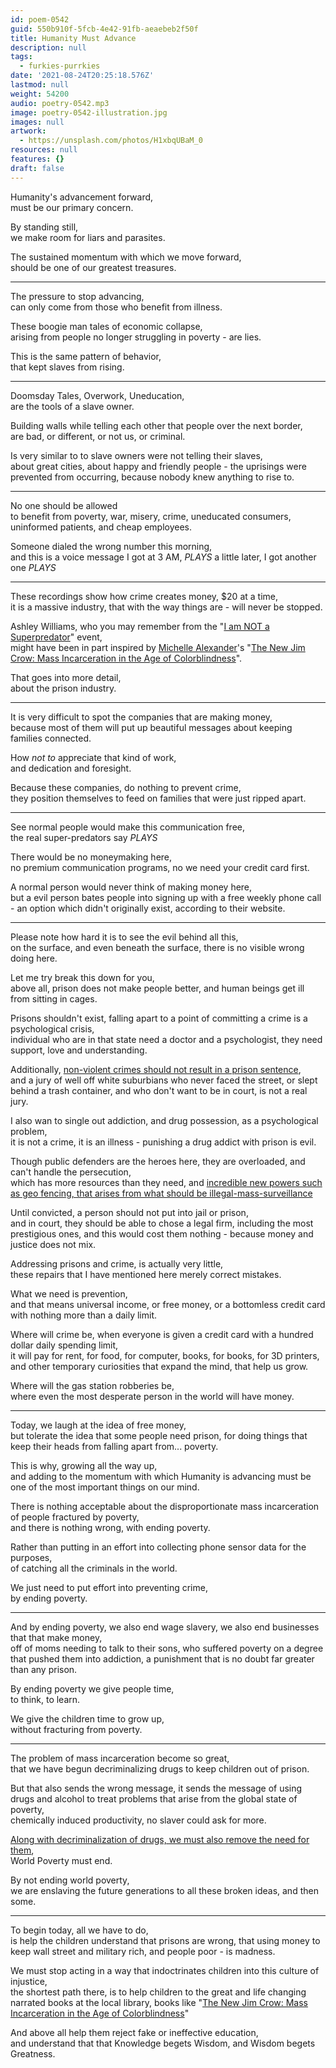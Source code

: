 ```yaml
---
id: poem-0542
guid: 550b910f-5fcb-4e42-91fb-aeaebeb2f50f
title: Humanity Must Advance
description: null
tags:
  - furkies-purrkies
date: '2021-08-24T20:25:18.576Z'
lastmod: null
weight: 54200
audio: poetry-0542.mp3
image: poetry-0542-illustration.jpg
images: null
artwork:
  - https://unsplash.com/photos/H1xbqUBaM_0
resources: null
features: {}
draft: false
---
```


Humanity's advancement forward,\
must be our primary concern.

By standing still,\
we make room for liars and parasites.

The sustained momentum with which we move forward,\
should be one of our greatest treasures.

---

The pressure to stop advancing,\
can only come from those who benefit from illness.

These boogie man tales of economic collapse,\
arising from people no longer struggling in poverty - are lies.

This is the same pattern of behavior,\
that kept slaves from rising.

---

Doomsday Tales, Overwork, Uneducation,\
are the tools of a slave owner.

Building walls while telling each other that people over the next border,\
are bad, or different, or not us, or criminal.

Is very similar to to slave owners were not telling their slaves,\
about great cities, about happy and friendly people - the uprisings were prevented from occurring, because nobody knew anything to rise to.

---

No one should be allowed\
to benefit from poverty, war, misery, crime, uneducated consumers, uninformed patients, and cheap employees.

Someone dialed the wrong number this morning,\
and this is a voice message I got at 3 AM, *PLAYS* a little later, I got another one *PLAYS*

---

These recordings show how crime creates money, $20 at a time,\
it is a massive industry, that with the way things are - will never be stopped.

Ashley Williams, who you may remember from the "[I am NOT a Superpredator](https://www.youtube.com/watch?v=WXDpPCTOCac)" event,\
might have been in part inspired by [Michelle Alexander](https://www.youtube.com/watch?v=SQ6H-Mz6hgw)'s "[The New Jim Crow: Mass Incarceration in the Age of Colorblindness](https://www.audible.com/pd/The-New-Jim-Crow-Audiobook/B007QW236E)".

That goes into more detail,\
about the prison industry.

---

It is very difficult to spot the companies that are making money,\
because most of them will put up beautiful messages about keeping families connected.

How *not to* appreciate that kind of work,\
and dedication and foresight.

Because these companies, do nothing to prevent crime,\
they position themselves to feed on families that were just ripped apart.

---

See normal people would make this communication free,\
the real super-predators say *PLAYS*

There would be no moneymaking here,\
no premium communication programs, no we need your credit card first.

A normal person would never think of making money here,\
but a evil person bates people into signing up with a free weekly phone call - an option which didn't originally exist, according to their website.

---

Please note how hard it is to see the evil behind all this,\
on the surface, and even beneath the surface, there is no visible wrong doing here.

Let me try break this down for you,\
above all, prison does not make people better, and human beings get ill from sitting in cages.

Prisons shouldn't exist, falling apart to a point of committing a crime is a psychological crisis,\
individual who are in that state need a doctor and a psychologist, they need support, love and understanding.

Additionally, [non-violent crimes should not result in a prison sentence](https://www.youtube.com/watch?v=lnuoHywbaR8),\
and a jury of well off white suburbians who never faced the street, or slept behind a trash container, and who don't want to be in court, is not a real jury.

I also wan to single out addiction, and drug possession, as a psychological problem,\
it is not a crime, it is an illness - punishing a drug addict with prison is evil.

Though public defenders are the heroes here, they are overloaded, and can't handle the persecution,\
which has more resources than they need, and [incredible new powers such as geo fencing, that arises from what should be illegal-mass-surveillance](https://www.youtube.com/watch?v=mAXpjrjjmMY)

Until convicted, a person should not put into jail or prison,\
and in court, they should be able to chose a legal firm, including the most prestigious ones, and this would cost them nothing - because money and justice does not mix.

Addressing prisons and crime, is actually very little,\
these repairs that I have mentioned here merely correct mistakes.

What we need is prevention,\
and that means universal income, or free money, or a bottomless credit card with nothing more than a daily limit.

Where will crime be, when everyone is given a credit card with a hundred dollar daily spending limit,\
it will pay for rent, for food, for computer, books, for books, for 3D printers, and other temporary curiosities that expand the mind, that help us grow.

Where will the gas station robberies be,\
where even the most desperate person in the world will have money.

---

Today, we laugh at the idea of free money,\
but tolerate the idea that some people need prison, for doing things that keep their heads from falling apart from... poverty.

This is why, growing all the way up,\
and adding to the momentum with which Humanity is advancing must be one of the most important things on our mind.

There is nothing acceptable about the disproportionate mass incarceration of people fractured by poverty,\
and there is nothing wrong, with ending poverty.

Rather than putting in an effort into collecting phone sensor data for the purposes,\
of catching all the criminals in the world.

We just need to put effort into preventing crime,\
by ending poverty.

---

And by ending poverty, we also end wage slavery, we also end businesses that that make money,\
off of moms needing to talk to their sons, who suffered poverty on a degree that pushed them into addiction, a punishment that is no doubt far greater than any prison.

By ending poverty we give people time,\
to think, to learn.

We give the children time to grow up,\
without fracturing from poverty.

---

The problem of mass incarceration become so great,\
that we have begun decriminalizing drugs to keep children out of prison.

But that also sends the wrong message, it sends the message of using drugs and alcohol to treat problems that arise from the global state of poverty,\
chemically induced productivity, no slaver could ask for more.

[Along with decriminalization of drugs, we must also remove the need for them](https://www.youtube.com/watch?v=d-0KfwFCMRM),\
World Poverty must end.

By not ending world poverty,\
we are enslaving the future generations to all these broken ideas, and then some.

---

To begin today, all we have to do,\
is help the children understand that prisons are wrong, that using money to keep wall street and military rich, and people poor - is madness.

We must stop acting in a way that indoctrinates children into this culture of injustice,\
the shortest path there, is to help children to the great and life changing narrated books at the local library, books like "[The New Jim Crow: Mass Incarceration in the Age of Colorblindness](https://www.audible.com/pd/The-New-Jim-Crow-Audiobook/B007QW236E)"

And above all help them reject fake or ineffective education,\
and understand that that Knowledge begets Wisdom, and Wisdom begets Greatness.
